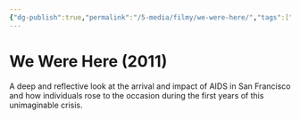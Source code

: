 ```yaml
---
{"dg-publish":true,"permalink":"/5-media/filmy/we-were-here/","tags":["to-watch","фильм","#Documentary","#Biography","#History"]}
---
```


# We Were Here (2011)
 
A deep and reflective look at the arrival and impact of AIDS in San Francisco and how individuals rose to the occasion during the first years of this unimaginable crisis.


